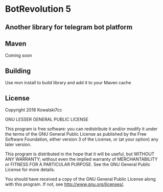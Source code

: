 # BotRevolution 5

## Another library for telegram bot platform

## Maven

Coming soon

## Building

Use mvn install to build library and add it to your Maven cache

## License

Copyright 2018 Kowalski7cc

GNU LESSER GENERAL PUBLIC LICENSE

This program is free software: you can redistribute it and/or modify
it under the terms of the GNU General Public License as published by
the Free Software Foundation, either version 3 of the License, or
(at your option) any later version.

This program is distributed in the hope that it will be useful,
but WITHOUT ANY WARRANTY; without even the implied warranty of
MERCHANTABILITY or FITNESS FOR A PARTICULAR PURPOSE.  See the
GNU General Public License for more details.

You should have received a copy of the GNU General Public License
along with this program.  If not, see <http://www.gnu.org/licenses/>.